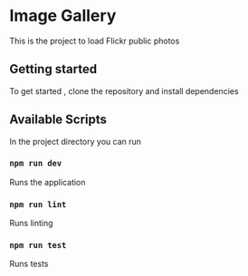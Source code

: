 # Image Gallery

This is the project to load Flickr public photos

## Getting started 

To get started , clone the repository and install dependencies

## Available Scripts 

In the project directory you can run

###  `npm run dev`

Runs the application

###  `npm run lint`

Runs linting

###  `npm run test`

Runs tests